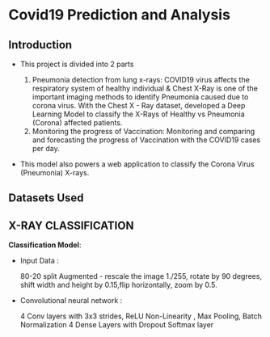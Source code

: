 # Covid19 Prediction and Analysis

## Introduction


- This project is divided into 2 parts
  1. Pneumonia detection from lung x-rays: COVID19 virus affects the respiratory system of healthy individual & Chest X-Ray is one of the important imaging methods      to identify Pneumonia caused due to corona virus. With the Chest X - Ray dataset, developed a Deep Learning Model to classify the X-Rays of Healthy vs              Pneumonia (Corona) affected patients.
  2. Monitoring the progress of Vaccination: Monitoring and comparing and forecasting the progress of Vaccination with the COVID19 cases per day.

- This model also powers a web application to classify the Corona Virus (Pneumonia) X-rays.


## Datasets Used



## X-RAY CLASSIFICATION
**Classification Model**:
- Input Data :

  80-20 split
  Augmented - rescale the image 1./255, rotate by 90 degrees, shift width and height by 0.15,flip horizontally, zoom by 0.5.

- Convolutional neural network :

  4 Conv layers with 3x3 strides, ReLU Non-Linearity , Max Pooling, Batch Normalization 4 Dense Layers with Dropout
  Softmax layer
